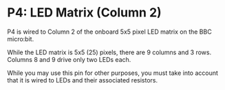 # P4: LED Matrix (Column 2)

P4 is wired to Column 2 of the onboard 5x5 pixel LED matrix on the BBC micro:bit.

While the LED matrix is 5x5 (25) pixels, there are 9 columns and 3 rows. Columns 8 and 9 drive only two LEDs each.

While you may use this pin for other purposes, you must take into account that it is wired to LEDs and their associated resistors.
